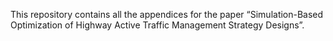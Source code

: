 This repository contains all the appendices for the paper “Simulation-Based Optimization of Highway Active Traffic Management Strategy Designs”.
